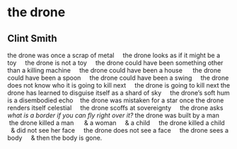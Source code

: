 # the drone
## Clint Smith
the drone was once a scrap of metal     the drone looks as if it might be a
toy     the drone is not a toy     the drone could have been something other
than a killing machine     the drone could have been a house      the drone
could have been a spoon     the drone could have been a swing     the drone
does not know who it is going to kill next     the drone is going to kill next
the drone has learned to disguise itself as a shard of sky     the drone’s
soft hum is a disembodied echo    the drone was mistaken for a star once
the drone renders itself celestial     the drone scoffs at sovereignty     the
drone asks _what is a border if you can fly right over it?_ the drone was
built by a man     the drone killed a man      & a woman     & a child     the
drone killed a child     & did not see her face     the drone does not see a
face     the drone sees a body     & then the body is gone.